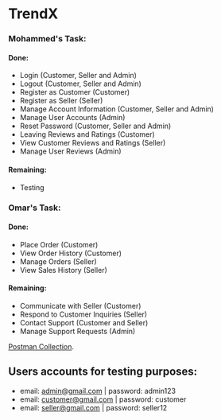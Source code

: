 # TrendX

### Mohammed's Task:

#### Done:

- Login (Customer, Seller and Admin)
- Logout (Customer, Seller and Admin)
- Register as Customer (Customer)
- Register as Seller (Seller)
- Manage Account Information (Customer, Seller and Admin)
- Manage User Accounts (Admin)
- Reset Password (Customer, Seller and Admin)
- Leaving Reviews and Ratings (Customer)
- View Customer Reviews and Ratings (Seller)
- Manage User Reviews (Admin)

#### Remaining:

- Testing

### Omar's Task:

#### Done:

- Place Order (Customer)
- View Order History (Customer)
- Manage Orders (Seller)
- View Sales History (Seller)

#### Remaining:

- Communicate with Seller (Customer)
- Respond to Customer Inquiries (Seller)
- Contact Support (Customer and Seller)
- Manage Support Requests (Admin)

[Postman Collection](https://elements.getpostman.com/redirect?entityId=26246009-659de25c-2971-4a7e-92e1-fcc1ce8acf5f&entityType=collection).

## Users accounts for testing purposes:

- email: admin@gmail.com | password: admin123
- email: customer@gmail.com | password: customer
- email: seller@gmail.com | password: seller12
